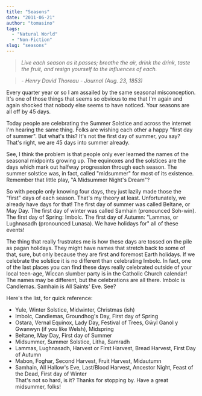 ```yaml
---
title: "Seasons"
date: "2011-06-21"
author: "tomasino"
tags:
  - "Natural World"
  - "Non-Fiction"
slug: "seasons"
---
```


> *Live each season as it passes; breathe the air, drink the drink, taste the fruit, and resign yourself to the influences of each.*

> *- Henry David Thoreau - Journal (Aug. 23, 1853)*

Every quarter year or so I am assailed by the same seasonal
misconception. It's one of those things that seems so obvious to me that
I'm again and again shocked that nobody else seems to have noticed. Your
seasons are all off by 45 days.

Today people are celebrating the Summer Solstice and across the internet
I'm hearing the same thing. Folks are wishing each other a happy "first
day of summer". But what's this? It's not the first day of summer, you
say? That's right, we are 45 days into summer already.

See, I think the problem is that people only ever learned the names of
the seasonal midpoints growing up. The equinoxes and the solstices are
the days which mark out halfway progression through each season. The
summer solstice was, in fact, called "midsummer" for most of its
existence. Remember that little play, "A Midsummer Night's Dream"?

So with people only knowing four days, they just lazily made those the
"first" days of each season. That's my theory at least. Unfortunately,
we already have days for that! The first day of summer was called
Beltane, or May Day. The first day of winter was called Samhain
(pronounced Soh-win). The first day of Spring: Imbolc. The first day of
Autumn: "Lammas, or Lughnasadh (pronounced Lunasa). We have holidays for"
all of these events!

The thing that really frustrates me is how these days are tossed on the
pile as pagan holidays. They might have names that stretch back to some
of that, sure, but only because they are first and foremost Earth
holidays. If we celebrate the solstice it is no different than
celebrating Imbolc. In fact, one of the last places you can find these
days really celebrated outside of your local teen-age, Wiccan slumber
party is in the Catholic Church calendar! The names may be different,
but the celebrations are all there. Imbolc is Candlemas. Samhain is All
Saints' Eve. See?

Here's the list, for quick reference:

<ul>
<li>
Yule, Winter Solstice, Midwinter, Christmas (ish)

</li>
<li>
Imbolc, Candlemas, Groundhog's Day, First day of Spring

</li>
<li>
Ostara, Vernal Equinox, Lady Day, Festival of Trees, Gŵyl Ganol y
Gwanwyn (if you like Welsh), Midspring

</li>
<li>
Beltane, May Day, First day of Summer

</li>
<li>
Midsummer, Summer Solstice, Litha, Samradh

</li>
<li>
Lammas, Lughnasadh, Harvest or First Harvest, Bread Harvest, First Day
of Autumn

</li>
<li>
Mabon, Foghar, Second Harvest, Fruit Harvest, Midautumn

</li>
<li>
Samhain, All Hallow's Eve, Last/Blood Harvest, Ancestor Night, Feast of
the Dead, First day of Winter

</li>
That's not so hard, is it? Thanks for stopping by. Have a great
midsummer, folks!
